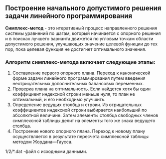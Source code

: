 ## Построение начального допустимого решения задачи линейного программирования

**Симплекс-метод** - это итеративный процесс направленного решения системы уравнений по шагам, который начинается с опорного решения и
в поисках лучшего варианта движется по угловым точкам области допустимого решения, улучшающих значение целевой функции до тех пор,
пока целевая функция не достигнет оптимального значения.<br/>

### Алгоритм симплекс-метода включает следующие этапы:
1. Составление первого опорного плана. Переход к канонической форме задачи линейного программирования путем введения неотрицательных дополнительных балансовых переменных.
2. Проверка плана на оптимальность. Если найдется хотя бы один коэффициент индексной строки меньше нуля, то план не оптимальный, и его необходимо улучшить.
3. Определение ведущих столбца и строки. Из отрицательных коэффициентов индексной строки выбирается наибольший по абсолютной величине. Затем элементы столбца свободных членов симплексной таблицы делит на элементы того же знака ведущего столбца.
4. Построение нового опорного плана. Переход к новому плану осуществляется в результате пересчета симплексной таблицы методом Жордана—Гаусса.

1/2/*.dat -файл с исходными данными.
